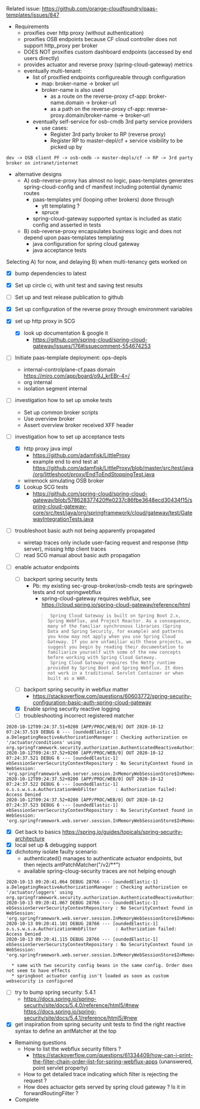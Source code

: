 
Related issue: https://github.com/orange-cloudfoundry/paas-templates/issues/847

* Requirements
   * proxifies over http proxy (without authentication)
   * proxifies OSB endpoints because CF cloud controller does not support http_proxy per broker
   * DOES NOT proxifies custom dashboard endpoints (accessed by end users directly)
   * provides actuator and reverse proxy (spring-cloud-gateway) metrics
   * eventually multi-tenant: 
      * list of proxified endpoints configureable through configuration
         * map: broker-name -> broker url
         * broker-name is also used 
            * as a route on the reverse-proxy cf-app: broker-name.domain -> broker-url
            * as a path on the reverse-proxy cf-app: reverse-proxy.domain/broker-name -> broker-url
      * eventually self-service for osb-cmdb 3rd party service providers
         * use cases:
            * Register 3rd party broker to RP (reverse proxy) 
            * Register RP to master-depl/cf + service visibility to be picked up by 

```    
dev -> OSB client PF -> osb-cmdb -> master-depls/cf -> RP -> 3rd party broker on intranet/internet
```

* alternative designs
   * A) osb-reverse-proxy has almost no logic, paas-templates generates spring-cloud-config and cf manifest including potential dynamic routes
      * paas-templates yml (looping other brokers) done through
         * ytt templating ?
         * spruce
      * spring-cloud-gateway supported syntax is included as static config and asserted in tests   
   * B) osb-reverse-proxy encapsulates business logic and does not depend upon paas-templates templating
      * java configuration for spring cloud gateway
      * java acceptance tests

Selecting A) for now, and delaying B) when multi-tenancy gets worked on  
 
   
* [x] bump dependencies to latest
* [x] Set up circle ci, with unit test and saving test results 
* [ ] Set up and test release publication to github 

* [x] Set up configuration of the reverse proxy through environment variables 

* [x] set up http proxy in SCG
   * [x] look up documentation & google it
      * https://github.com/spring-cloud/spring-cloud-gateway/issues/176#issuecomment-554674253
      
* [ ] Initiate paas-template deployment: ops-depls
   * internal-controlplane-cf.paas domain https://miro.com/app/board/o9J_krEBr-4=/
   * org internal
   * isolation segment internal
* [ ] investigation how to set up smoke tests
   * Set up common broker scripts
   * Use overview broker
   * Assert overview broker received XFF header

* [ ] investigation how to set up acceptance tests
   * [x] http proxy java impl
      * https://github.com/adamfisk/LittleProxy
      * example end to end test at https://github.com/adamfisk/LittleProxy/blob/master/src/test/java/org/littleshoot/proxy/EndToEndStoppingTest.java
   * wiremock simulating OSB broker
   * [x] Lookup SCG tests
      * https://github.com/spring-cloud/spring-cloud-gateway/blob/578628377420ffe0237c86fbe3648ecd30434f15/spring-cloud-gateway-core/src/test/java/org/springframework/cloud/gateway/test/GatewayIntegrationTests.java

* [ ] troubleshoot basic auth not being apparently propagated
   * wiretap traces only include user-facing request and response (http server), missing http client traces
   * [ ] read SCG manual about basic auth propagation  

* [ ] enable actuator endpoints
   * [ ] backport spring security tests
      * Pb: my existing sec-group-broker/osb-cmdb tests are springweb tests and not springwebflux
         * spring-cloud-gateway requires webflux, see https://cloud.spring.io/spring-cloud-gateway/reference/html
         >  	Spring Cloud Gateway is built on Spring Boot 2.x, Spring WebFlux, and Project Reactor. As a consequence, many of the familiar synchronous libraries (Spring Data and Spring Security, for example) and patterns you know may not apply when you use Spring Cloud Gateway. If you are unfamiliar with these projects, we suggest you begin by reading their documentation to familiarize yourself with some of the new concepts before working with Spring Cloud Gateway.
         >  	Spring Cloud Gateway requires the Netty runtime provided by Spring Boot and Spring Webflux. It does not work in a traditional Servlet Container or when built as a WAR. 
   * [ ] backport spring security in webflux matter
      * https://stackoverflow.com/questions/60603772/spring-security-configuration-basic-auth-spring-cloud-gateway
   * [x] Enable spring security reactive logging
   * [ ] troubleshooting incorrect registered matcher
```
2020-10-12T09:24:37.51+0200 [APP/PROC/WEB/0] OUT 2020-10-12 07:24:37.519 DEBUG 6 --- [oundedElastic-1] a.DelegatingReactiveAuthorizationManager : Checking authorization on '/actuator/conditions' using org.springframework.security.authorization.AuthenticatedReactiveAuthorizationManager@562d7288
2020-10-12T09:24:37.52+0200 [APP/PROC/WEB/0] OUT 2020-10-12 07:24:37.521 DEBUG 6 --- [oundedElastic-1] ebSessionServerSecurityContextRepository : No SecurityContext found in WebSession: 'org.springframework.web.server.session.InMemoryWebSessionStore$InMemoryWebSession@7a2507b0'
2020-10-12T09:24:37.52+0200 [APP/PROC/WEB/0] OUT 2020-10-12 07:24:37.522 DEBUG 6 --- [oundedElastic-1] o.s.s.w.s.a.AuthorizationWebFilter       : Authorization failed: Access Denied
2020-10-12T09:24:37.52+0200 [APP/PROC/WEB/0] OUT 2020-10-12 07:24:37.523 DEBUG 6 --- [oundedElastic-1] ebSessionServerSecurityContextRepository : No SecurityContext found in WebSession: 'org.springframework.web.server.session.InMemoryWebSessionStore$InMemoryWebSession@7a2507b0'
```
   * [x] Get back to basics https://spring.io/guides/topicals/spring-security-architecture
   * [x] local set up & debugging support
   * [x] dichotomy isolate faulty scenario: 
      * authenticated() manages to authenticate actuator endpoints, but then rejects antPatchMatcher("/v2/**")
      * available spring-cloug-security traces are not helping enough  
``` 
2020-10-13 09:20:41.064 DEBUG 28766 --- [oundedElastic-1] a.DelegatingReactiveAuthorizationManager : Checking authorization on '/actuator/loggers' using org.springframework.security.authorization.AuthenticatedReactiveAuthorizationManager@46215405
2020-10-13 09:20:41.067 DEBUG 28766 --- [oundedElastic-1] ebSessionServerSecurityContextRepository : No SecurityContext found in WebSession: 'org.springframework.web.server.session.InMemoryWebSessionStore$InMemoryWebSession@245db275'
2020-10-13 09:20:41.101 DEBUG 28766 --- [oundedElastic-1] o.s.s.w.s.a.AuthorizationWebFilter       : Authorization failed: Access Denied
2020-10-13 09:20:41.115 DEBUG 28766 --- [oundedElastic-1] ebSessionServerSecurityContextRepository : No SecurityContext found in WebSession: 'org.springframework.web.server.session.InMemoryWebSessionStore$InMemoryWebSession@245db275'

```
      * same with two security config beans in the same config. Order does not seem to have effects
      * springboot actuator config isn't loaded as soon as custom websecurity is configured
   * [ ] try to bump spring security: 5.4.1
      * https://docs.spring.io/spring-security/site/docs/5.4.0/reference/html5/#new
      https://docs.spring.io/spring-security/site/docs/5.4.1/reference/html5/#new
   * [x] get inspiration from spring security unit tests to find the right reactive syntax to define an antMatcher at the top
   * Remaining questions
      * How to list the webflux security filters ?
         * https://stackoverflow.com/questions/61334409/how-can-i-print-the-filter-chain-order-list-for-spring-webflux-apps (unanswered, point servlet property)
      * How to get detailed trace indicating which filter is rejecting the request ? 
      * How does actuactor gets served by spring cloud gateway ? Is it in forwardRoutingFilter ?
   * Complete 